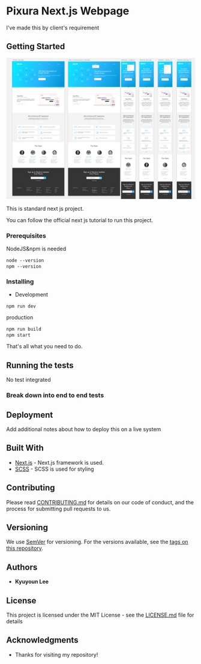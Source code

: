 # Pixura Next.js Webpage

I've made this by client's requirement

## Getting Started

![Product](showcase/design)

This is standard next js project.

You can follow the official next js tutorial to run this project.

### Prerequisites

NodeJS&npm is needed

```
node --version
npm --version
```

### Installing


- Development

```
npm run dev
```

production

```
npm run build
npm start
```

That's all what you need to do.

## Running the tests

No test integrated

### Break down into end to end tests

## Deployment

Add additional notes about how to deploy this on a live system

## Built With

* [Next.js](https://nextjs.org/docs/) - Next.js framework is used.
* [SCSS](https://sass-lang.com/) - SCSS is used for styling

## Contributing

Please read [CONTRIBUTING.md](https://gist.github.com/PurpleBooth/b24679402957c63ec426) for details on our code of conduct, and the process for submitting pull requests to us.

## Versioning

We use [SemVer](http://semver.org/) for versioning. For the versions available, see the [tags on this repository](https://github.com/your/project/tags). 

## Authors

* **Kyuyoun Lee**

## License

This project is licensed under the MIT License - see the [LICENSE.md](LICENSE.md) file for details

## Acknowledgments

* Thanks for visiting my repository!
